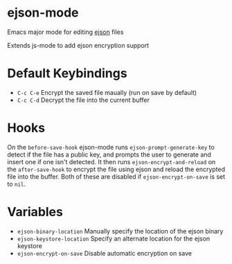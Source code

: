 # ejson-mode
Emacs major mode for editing [ejson](https://github.com/Shopify/ejson) files

Extends js-mode to add ejson encryption support

# Default Keybindings
* `C-c C-e` Encrypt the saved file maually (run on save by default)
* `C-c C-d` Decrypt the file into the current buffer

# Hooks
On the `before-save-hook` ejson-mode runs `ejson-prompt-generate-key` to detect if the file has a public key, and prompts the user to generate and insert one if one isn't detected. It then runs `ejson-encrypt-and-reload` on the `after-save-hook` to encrypt the file using ejson and reload the encrypted file into the buffer. Both of these are disabled if `ejson-encrypt-on-save` is set to `nil`.

# Variables
* `ejson-binary-location` Manually specify the location of the ejson binary
* `ejson-keystore-location` Specify an alternate location for the ejson keystore
* `ejson-encrypt-on-save` Disable automatic encryption on save
